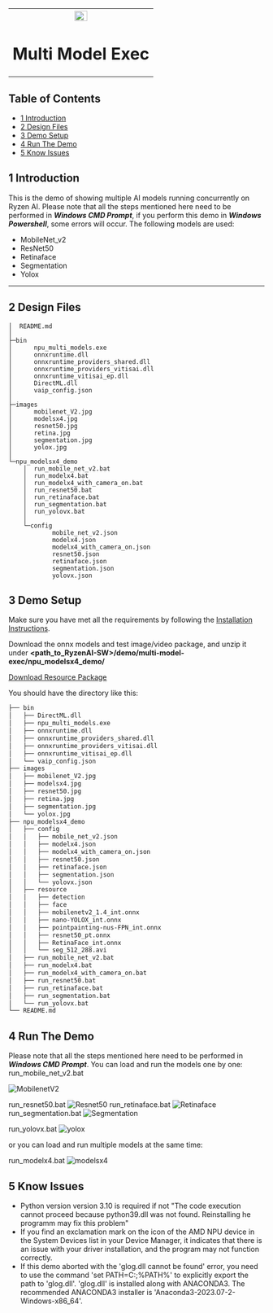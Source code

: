 ﻿<table style="width:100%">
  <tr>

<th width="100%" colspan="6"><img src="https://github.com/Xilinx/Image-Collateral/blob/main/xilinx-logo.png?raw=true" width="30%"/><h1>Multi Model Exec</h1>

</tr>

</table>


## Table of Contents

- [1 Introduction](#1-Introduction)
- [2 Design Files](#2-Design-Files)
- [3 Demo Setup](#3-Demo-Setup)
- [4 Run The Demo](#4-Run-The-Demo)
- [5 Know Issues](#5-Know-Issues)

## 1 Introduction

This is the demo of showing multiple AI models running concurrently on Ryzen AI. Please note that all the steps mentioned here need to be performed in ***Windows CMD Prompt***, if you perform this demo in ***Windows Powershell***, some errors will occur. The following models are used:
- MobileNet_v2
- ResNet50
- Retinaface
- Segmentation
- Yolox

------

## 2 Design Files
<a name="2-Design-Files"></a>


```
│  README.md
│
├─bin
│      npu_multi_models.exe
│      onnxruntime.dll
│      onnxruntime_providers_shared.dll
│      onnxruntime_providers_vitisai.dll
│      onnxruntime_vitisai_ep.dll
│      DirectML.dll
│      vaip_config.json
│
├─images
│      mobilenet_V2.jpg
│      modelsx4.jpg
│      resnet50.jpg
│      retina.jpg
│      segmentation.jpg
│      yolox.jpg
│
└─npu_modelsx4_demo
    │  run_mobile_net_v2.bat
    │  run_modelx4.bat
    │  run_modelx4_with_camera_on.bat
    │  run_resnet50.bat
    │  run_retinaface.bat
    │  run_segmentation.bat
    │  run_yolovx.bat
    │
    └─config
            mobile_net_v2.json
            modelx4.json
            modelx4_with_camera_on.json
            resnet50.json
            retinaface.json
            segmentation.json
            yolovx.json
```

## 3 Demo Setup

Make sure you have met all the requirements by following the [Installation Instructions](https://ryzenai.docs.amd.com/en/latest/inst.html#).

Download the onnx models and test image/video package, and unzip it under **<path_to_RyzenAI-SW>/demo/multi-model-exec/npu_modelsx4_demo/**


  [Download Resource Package](https://www.xilinx.com/bin/public/openDownload?filename=resource_multi_model_demo.zip)

 You should have the directory like this: 
 ```bash
├── bin
│   ├── DirectML.dll
│   ├── npu_multi_models.exe
│   ├── onnxruntime.dll
│   ├── onnxruntime_providers_shared.dll
│   ├── onnxruntime_providers_vitisai.dll
│   ├── onnxruntime_vitisai_ep.dll
│   └── vaip_config.json
├── images
│   ├── mobilenet_V2.jpg
│   ├── modelsx4.jpg
│   ├── resnet50.jpg
│   ├── retina.jpg
│   ├── segmentation.jpg
│   └── yolox.jpg
├── npu_modelsx4_demo
│   ├── config
│   │   ├── mobile_net_v2.json
│   │   ├── modelx4.json
│   │   ├── modelx4_with_camera_on.json
│   │   ├── resnet50.json
│   │   ├── retinaface.json
│   │   ├── segmentation.json
│   │   └── yolovx.json
│   ├── resource
│   │   ├── detection
│   │   ├── face
│   │   ├── mobilenetv2_1.4_int.onnx
│   │   ├── nano-YOLOX_int.onnx
│   │   ├── pointpainting-nus-FPN_int.onnx
│   │   ├── resnet50_pt.onnx
│   │   ├── RetinaFace_int.onnx
│   │   └── seg_512_288.avi
│   ├── run_mobile_net_v2.bat
│   ├── run_modelx4.bat
│   ├── run_modelx4_with_camera_on.bat
│   ├── run_resnet50.bat
│   ├── run_retinaface.bat
│   ├── run_segmentation.bat
│   └── run_yolovx.bat
└── README.md

```


## 4 Run The Demo

Please note that all the steps mentioned here need to be performed in ***Windows CMD Prompt***. You can load and run the models one by one: 
run_mobile_net_v2.bat

![MobilenetV2](images/mobilenet_V2.jpg)

run_resnet50.bat
![Resnet50](images/resnet50.jpg)
run_retinaface.bat
![Retinaface](images/retina.jpg)
run_segmentation.bat
![Segmentation](images/segmentation.jpg)

run_yolovx.bat
![yolox](images/yolox.jpg)

or you can load and run multiple models at the same time: 

run_modelx4.bat
![modelsx4](images/modelsx4.jpg)

## 5 Know Issues

- Python version version 3.10 is required if not "The code execution cannot proceed because python39.dll was not found. Reinstalling he programm may fix this problem"
- If you find an exclamation mark on the icon of the AMD NPU device in the System Devices list in your Device Manager, it indicates that there is an issue with your driver installation, and the program may not function correctly.
- If this demo aborted with the 'glog.dll cannot be found' error, you need to use the command 'set PATH=C:<path-to-conda-glog>;%PATH%' to explicitly export the path to 'glog.dll'. 'glog.dll' is installed along with ANACONDA3. The recommended ANACONDA3 installer is 'Anaconda3-2023.07-2-Windows-x86_64'.
